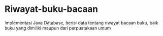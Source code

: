 # Riwayat-buku-bacaan
Implementasi Java Database, berisi data tentang riwayat bacaan buku, baik buku yang dimiliki maupun dari perpustakaan umum
